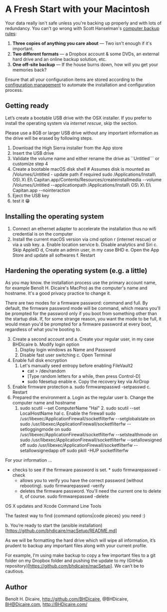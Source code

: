 # A Fresh Start with your Macintosh

Your data really isn't safe unless you're backing up properly and with lots of redundancy. You can't go wrong with Scott Hanselman's [computer backup rules](http://www.hanselman.com/blog/TheComputerBackupRuleOfThree.aspx): 

1. **Three copies of anything you care about** — Two isn't enough if it's important.
2. **Two different formats** — a Dropbox account & some DVDs, an external hard drive and an online backup solution, etc.
3. **One off-site backup** — If the house burns down, how will you get your memories back?

Ensure that all your configuration items are stored according to the [configuration management](https://github.com/bhdicaire/macSetup/doc/configManagement.md) to automate the installation and configuration process.

## Getting ready

Let’s create a bootable USB drive with the OSX installer. If you prefer to install the operating system via *internet rescue*, skip the section.

Please use a 8GB or larger USB drive without any important information as the drive will be erased by following steps.

1. Download the High Sierra installer from the App store
2. Insert the USB drive
3. Validate the volume name and either rename the drive as ``Untitled``` or customize  step 4
4. Create a bootable macOS disk shell # Assumes disk is mounted as /Volumes/Untitled - update path if required sudo /Applications/Install\ OS\ X\ El\ Capitan.app/Contents/Resources/createinstallmedia --volume /Volumes/Untitled --applicationpath /Applications/Install\ OS\ X\ El\ Capitan.app --nointeraction
5. Eject the USB key
6. test it :grin:
 
## Installing the operating system

1. Connect an ethernet adapter to accelerate the installation thus no wifi credential is on the computer
2. Install the current macOS version via cmd option r (internet rescue) or via a usb key.
   a. Enable location service
   b. Disable analytics and Siri
   c. Skip AppleID
   d, Create an admin user, in my case BHD
   e. Open the App Store and update all softwares
   f. Restart

## Hardening the operating system (e.g. a little) 
As you may know. the installation process use the primary account name, for example Benoît H. Dicaire's MacPro) as the computer's name and hostname. It's a good privacy practice to change it.

There are two modes for a firmware password: command and full. By default, the firmware password mode will be command, which means you'll be prompted for the password only if you boot from something other than the startup disk. If, for some strange reason, you want the mode to be full, it would mean you'd be prompted for a firmware password at every boot, regardless of what you're booting to.

3. Create a second account and 
  a. Create your regular user, in my case BHDicaire
  b. Modify login option
    1. Display login windows as Name and Password
    2. Disable fast user switching
  c. Open Terminal
4. Enable full disk encryption
	1. Let's manually seed entropy before enabling FileVault2
		* cat > /dev/random
		* [Type random letters for a while, then press Control-D]
		* sudo fdesetup enable
  e. Copy the recovery key via AirDrop
4. Enable firmware protection
  a. sudo firmwarepasswd -setpasswd
  c. Restart
5. Prepared the environment
  a. Login as the regular user
  b. Change the computer name and hostname
  	1. sudo scutil --set ComputerName "Hal"
		2. sudo scutil --set LocalHostName hal
	c. Enable the firewall
	sudo /usr/libexec/ApplicationFirewall/socketfilterfw --setglobalstate on
	sudo /usr/libexec/ApplicationFirewall/socketfilterfw --setloggingmode on
	sudo /usr/libexec/ApplicationFirewall/socketfilterfw --setstealthmode on
	sudo /usr/libexec/ApplicationFirewall/socketfilterfw --setallowsigned off
	sudo /usr/libexec/ApplicationFirewall/socketfilterfw --setallowsignedapp off
	sudo pkill -HUP socketfilterfw
	


For your information ...
 * checks to see if the firmware password is set.
		* sudo firmwarepasswd -check
	* allows you to verify you have the correct password (without rebooting).
		sudo firmwarepasswd -verify
	* deletes the firmware password. You'll need the current one to delete it, of course.
		sudo firmwarepasswd -delete


OS X updates and Xcode Command Line Tools</summary>

The fastest way to find {command options|code pieces} you need :)

  b. You’re ready to start the (ansible installation)[https://github.com/bhdicaire/macSetup/README.md]
  
As we will be formatting the hard drive which will wipe all information, it’s prudent to backup any important files along with your current profile.

For example, I’m using make backup to copy a few important files to a git folder on my Dropbox folder and pushing the update to my (GitHub repository)[https://github.com/bhdicaire/macSetup]. We can’t be to cautious.
## Author

Benoît H. Dicaire, http://github.com/BHDicaire, @BHDicaire, BH@Dicaire.com, http://BHDicaire.com/

